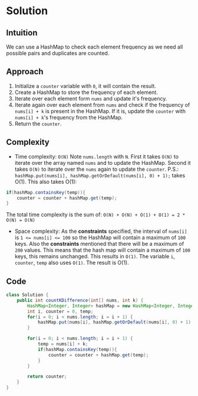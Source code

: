 # Solution

## Intuition

We can use a HashMap to check each element frequency as we need all possible pairs and duplicates are counted.

## Approach

1. Initialize a `counter` variable with `0`, it will contain the result.
2. Create a HashMap to store the frequency of each element.
3. Iterate over each element form `nums` and update it's frequency.
4. Iterate again over each element from `nums` and check if the frequency of `nums[i] + k` is present in the HashMap. If it is, update the `counter` with `nums[i] + k`'s frequency from the HashMap.
5. Return the `counter`.

## Complexity

- Time complexity: `O(N)`
Note `nums.length` with `N`.
First it takes `O(N)` to iterate over the array named `nums` and to update the HashMap.
Second it takes `O(N)` to iterate over the `nums` again to update the `counter`.
P.S.: `hashMap.put(nums[i], hashMap.getOrDefault(nums[i], 0) + 1);` takes O(1).
This also takes O(1):

```Java
if(hashMap.containsKey(temp)){
    counter = counter + hashMap.get(temp);
}
```

The total time complexity is the sum of: `O(N) + O(N) + O(1) + O(1) = 2 * O(N) = O(N)`

- Space complexity:
As the **constraints** specified, the interval of `nums[i]` is `1 <= nums[i] <= 100` so the HashMap will contain a maximum of `100` keys. Also the **constraints** mentioned that there will be a maximum of `200` values. This means that the hash map will contain a maximum of `100` keys, this remains unchanged. This results in `O(1)`.
The variable `i`, `counter`, `temp` also uses `O(1)`.
The result is O(1).

## Code

```Java
class Solution {
    public int countKDifference(int[] nums, int k) {
        HashMap<Integer, Integer> hashMap = new HashMap<Integer, Integer>();
        int i, counter = 0, temp;
        for(i = 0; i < nums.length; i = i + 1) {
            hashMap.put(nums[i], hashMap.getOrDefault(nums[i], 0) + 1);
        }

        for(i = 0; i < nums.length; i = i + 1) {
            temp = nums[i] + k;
            if(hashMap.containsKey(temp)){
                counter = counter + hashMap.get(temp);
            }
        }

        return counter;
    }
}
```
